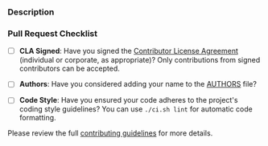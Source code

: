 <!-- Thank you for considering a contribution to `libjxl`! -->

### Description

<!-- Please provide a brief description of the changes in this PR and any additional context (e.g., why these changes were made, related issues, etc.). -->

### Pull Request Checklist

- [ ] **CLA Signed**: Have you signed the [Contributor License Agreement](https://code.google.com/legal/individual-cla-v1.0.html) (individual or corporate, as appropriate)? Only contributions from signed contributors can be accepted.
- [ ] **Authors**: Have you considered adding your name to the [AUTHORS](AUTHORS) file?
- [ ] **Code Style**: Have you ensured your code adheres to the project's coding style guidelines? You can use `./ci.sh lint` for automatic code formatting.


Please review the full [contributing guidelines](https://github.com/libjxl/libjxl/blob/main/CONTRIBUTING.md) for more details.
